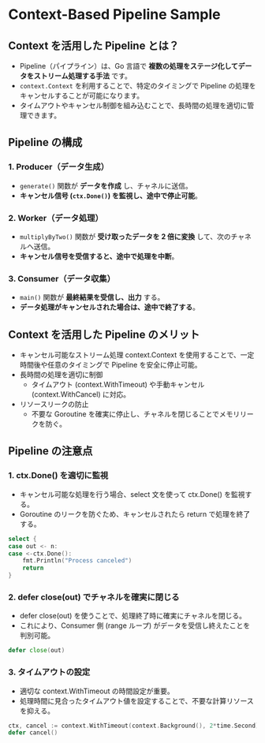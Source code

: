 # Context-Based Pipeline Sample

## Context を活用した Pipeline とは？

- Pipeline（パイプライン）は、Go 言語で **複数の処理をステージ化してデータをストリーム処理する手法** です。
- `context.Context` を利用することで、特定のタイミングで Pipeline の処理をキャンセルすることが可能になります。
- タイムアウトやキャンセル制御を組み込むことで、長時間の処理を適切に管理できます。

## Pipeline の構成

### 1. Producer（データ生成）

- `generate()` 関数が **データを作成** し、チャネルに送信。
- **キャンセル信号 (`ctx.Done()`) を監視し、途中で停止可能**。

### 2. Worker（データ処理）

- `multiplyByTwo()` 関数が **受け取ったデータを 2 倍に変換** して、次のチャネルへ送信。
- **キャンセル信号を受信すると、途中で処理を中断**。

### 3. Consumer（データ収集）

- `main()` 関数が **最終結果を受信し、出力** する。
- **データ処理がキャンセルされた場合は、途中で終了する**。

## Context を活用した Pipeline のメリット

- キャンセル可能なストリーム処理
  context.Context を使用することで、一定時間後や任意のタイミングで Pipeline を安全に停止可能。
- 長時間の処理を適切に制御
  - タイムアウト (context.WithTimeout) や手動キャンセル (context.WithCancel) に対応。
- リソースリークの防止
  - 不要な Goroutine を確実に停止し、チャネルを閉じることでメモリリークを防ぐ。

## Pipeline の注意点

### 1. ctx.Done() を適切に監視

- キャンセル可能な処理を行う場合、select 文を使って ctx.Done() を監視する。
- Goroutine のリークを防ぐため、キャンセルされたら return で処理を終了する。

```go
select {
case out <- n:
case <-ctx.Done():
    fmt.Println("Process canceled")
    return
}
```

### 2. defer close(out) でチャネルを確実に閉じる

- defer close(out) を使うことで、処理終了時に確実にチャネルを閉じる。
- これにより、Consumer 側 (range ループ) がデータを受信し終えたことを判別可能。

```go
defer close(out)
```

### 3. タイムアウトの設定

- 適切な context.WithTimeout の時間設定が重要。
- 処理時間に見合ったタイムアウト値を設定することで、不要な計算リソースを抑える。

```go
ctx, cancel := context.WithTimeout(context.Background(), 2*time.Second)
defer cancel()
```
